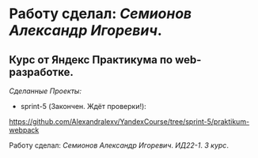 



# Работу сделал: *Семионов Александр Игоревич*.
## Курс от Яндекс Практикума по web-разработке.

*Сделанные Проекты:*

- sprint-5 (Закончен. Ждёт проверки!):

https://github.com/Alexandralexv/YandexCourse/tree/sprint-5/praktikum-webpack

Работу сделал: *Семионов Александр Игоревич*. *ИД22-1*. *3 курс*.
